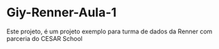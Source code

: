# Giy-Renner-Aula-1

Este projeto, é um projeto exemplo para turma de dados da Renner com parceria do CESAR School

